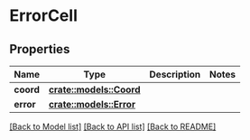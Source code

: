 # ErrorCell

## Properties

Name | Type | Description | Notes
------------ | ------------- | ------------- | -------------
**coord** | [**crate::models::Coord**](Coord.md) |  | 
**error** | [**crate::models::Error**](Error.md) |  | 

[[Back to Model list]](../README.md#documentation-for-models) [[Back to API list]](../README.md#documentation-for-api-endpoints) [[Back to README]](../README.md)


